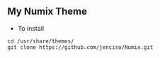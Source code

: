 ## My Numix Theme 

* To install

```
cd /usr/share/themes/
git clone https://github.com/jenciso/Numix.git
```
